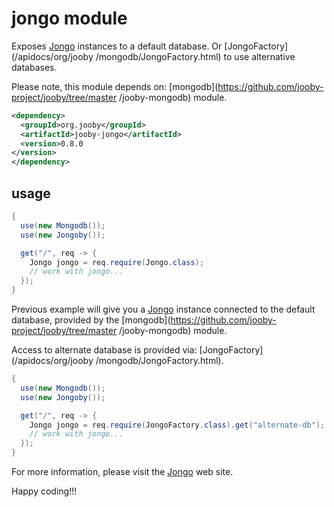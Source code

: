 # jongo module
Exposes [Jongo](http://jongo.org)
 instances to a default database. Or [JongoFactory](/apidocs/org/jooby
/mongodb/JongoFactory.html) to use alternative databases.

Please note, this module depends on: [mongodb](https://github.com/jooby-project/jooby/tree/master
/jooby-mongodb) module.

```xml
<dependency>
  <groupId>org.jooby</groupId>
  <artifactId>jooby-jongo</artifactId>
  <version>0.8.0
</version>
</dependency>
```

## usage

```java
{
  use(new Mongodb());
  use(new Jongoby());

  get("/", req -> {
    Jongo jongo = req.require(Jongo.class);
    // work with jongo...
  });
}
```

Previous example will give you a [Jongo](http://jongo.org)
 instance connected to the default database, provided by the [mongodb](https://github.com/jooby-project/jooby/tree/master
/jooby-mongodb)  module.

Access to alternate database is provided via: [JongoFactory](/apidocs/org/jooby
/mongodb/JongoFactory.html).

```java
{
  use(new Mongodb());
  use(new Jongoby());

  get("/", req -> {
    Jongo jongo = req.require(JongoFactory.class).get("alternate-db");
    // work with jongo...
  });
}
```

For more information, please visit the [Jongo](http://jongo.org)
 web site.

Happy coding!!!

